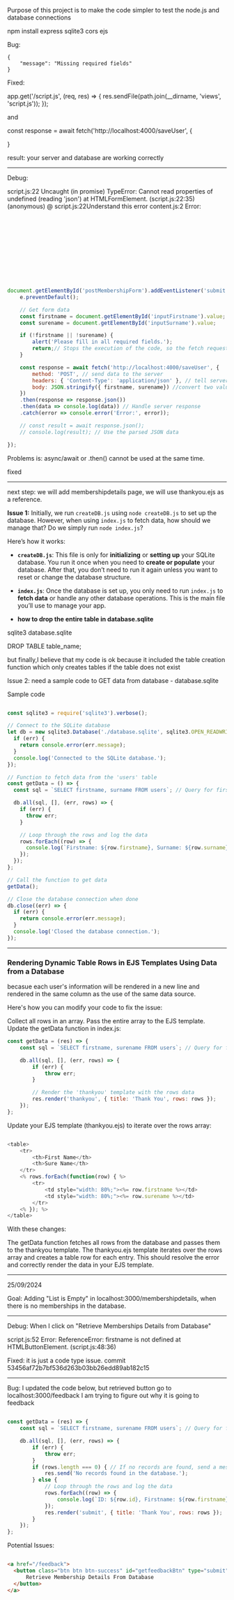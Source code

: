 Purpose of this project is to make the code simpler to test the node.js and database connections

npm install express sqlite3 cors ejs


Bug: 

    {
        "message": "Missing required fields"
    }

Fixed:


app.get('/script.js', (req, res) => {
    res.sendFile(path.join(__dirname, 'views', 'script.js'));
});


and 


const response = await fetch('http://localhost:4000/saveUser', {

}


result: your server and database are working correctly



--------------------------------


Debug:

script.js:22 Uncaught (in promise) TypeError: Cannot read properties of undefined (reading 'json') at HTMLFormElement.<anonymous> (script.js:22:35)
(anonymous) @ script.js:22Understand this error
content.js:2 Error: <svg> attribute viewBox: Expected number, "0 0 100% 4".



```javascript

document.getElementById('postMembershipForm').addEventListener('submit', async function(e) {
    e.preventDefault();

    // Get form data
    const firstname = document.getElementById('inputFirstname').value;
    const surename = document.getElementById('inputSurname').value;

    if (!firstname || !surename) {
        alert('Please fill in all required fields.');
        return;// Stops the execution of the code, so the fetch request won't run
    }

    const response = await fetch('http://localhost:4000/saveUser', {
        method: 'POST', // send data to the server
        headers: { 'Content-Type': 'application/json' }, // tell server that the request body contains JSON data. 
        body: JSON.stringify({ firstname, surename}) //convert two values into a JSON  string
    })
    .then(response => response.json())
    .then(data => console.log(data)) // Handle server response
    .catch(error => console.error('Error:', error));

    // const result = await response.json();
    // console.log(result); // Use the parsed JSON data

});

```

Problems is:  async/await or .then() cannot be used at the same time.


fixed


--------------------------------------------------------------------


next step: we will add membershipdetails page, we will use thankyou.ejs as a reference. 

**Issue 1:** Initially, we run `createDB.js` using `node createDB.js` to set up the database. However, when using `index.js` to fetch data, how should we manage that? Do we simply run `node index.js`?


Here’s how it works:

- **`createDB.js`**: This file is only for **initializing** or **setting up** your SQLite database. You run it once when you need to **create or populate** your database. After that, you don’t need to run it again unless you want to reset or change the database structure.

- **`index.js`**: Once the database is set up, you only need to run `index.js` to **fetch data** or handle any other database operations. This is the main file you’ll use to manage your app.


- **how to drop the entire table in database.sqlite**

sqlite3 database.sqlite

DROP TABLE table_name;

but finally,I believe that my code is ok because it included the table creation function which only creates tables if the table does not exist


Issue 2: need a sample code to GET data from database - database.sqlite

Sample code

```javascript

const sqlite3 = require('sqlite3').verbose();

// Connect to the SQLite database
let db = new sqlite3.Database('./database.sqlite', sqlite3.OPEN_READWRITE, (err) => {
  if (err) {
    return console.error(err.message);
  }
  console.log('Connected to the SQLite database.');
});

// Function to fetch data from the 'users' table
const getData = () => {
  const sql = `SELECT firstname, surname FROM users`; // Query for firstname and surname from 'users' table

  db.all(sql, [], (err, rows) => {
    if (err) {
      throw err;
    }

    // Loop through the rows and log the data
    rows.forEach((row) => {
      console.log(`Firstname: ${row.firstname}, Surname: ${row.surname}`);
    });
  });
};

// Call the function to get data
getData();

// Close the database connection when done
db.close((err) => {
  if (err) {
    return console.error(err.message);
  }
  console.log('Closed the database connection.');
});

```


----------------------------------------------------

### Rendering Dynamic Table Rows in EJS Templates Using Data from a Database


becasue each user's information will be rendered in a new line and rendered in the same column as the use of the same data source. 

Here's how you can modify your code to fix the issue:

Collect all rows in an array.
Pass the entire array to the EJS template.
Update the getData function in index.js:

```javascript
const getData = (res) => {
    const sql = `SELECT firstname, surename FROM users`; // Query for firstname and surname from 'users' table

    db.all(sql, [], (err, rows) => {
        if (err) {
            throw err;
        }

        // Render the 'thankyou' template with the rows data
        res.render('thankyou', { title: 'Thank You', rows: rows });
    });
};
```

Update your EJS template (thankyou.ejs) to iterate over the rows array:

```javascript

<table>
    <tr>
        <th>First Name</th>
        <th>Sure Name</th>
    </tr>
    <% rows.forEach(function(row) { %>
        <tr>
            <td style="width: 80%;"><%= row.firstname %></td>
            <td style="width: 80%;"><%= row.surename %></td>
        </tr>
    <% }); %>
</table>

```

With these changes:

The getData function fetches all rows from the database and passes them to the thankyou template.
The thankyou.ejs template iterates over the rows array and creates a table row for each entry.
This should resolve the error and correctly render the data in your EJS template.


----------------------------------------------------------------

25/09/2024 

Goal: Adding "List is Empty" in localhost:3000/membershipdetails, when there is no memberships in the database. 

-------------------------------------------------------------------------------------------------------------------------------

Debug: When I click on "Retrieve Memberships Details from Database"

script.js:52 Error: ReferenceError: firstname is not defined
    at HTMLButtonElement.<anonymous> (script.js:48:36)


Fixed: it is just a code type issue. 
commit 53456af72b7bf536d263b03bb26edd89ab182c15


----------------------------------------------------------------

Bug: I updated the code below, but retrieved button go to localhost:3000/feedback
I am trying to figure out why it is going to feedback


```javascript

const getData = (res) => {
    const sql = `SELECT firstname, surename FROM users`; // Query for firstname and surname from 'users' table

    db.all(sql, [], (err, rows) => {
        if (err) {
            throw err;
        }
        if (rows.length === 0) { // If no records are found, send a message to the client
            res.send('No records found in the database.');
        } else {
            // Loop through the rows and log the data
            rows.forEach((row) => {
                console.log(`ID: ${row.id}, Firstname: ${row.firstname}, Surname: ${row.surename}`);
            });
            res.render('submit', { title: 'Thank You', rows: rows });
        }
    });
};

```


Potential Issues:


```html

<a href="/feedback">
  <button class="btn btn btn-success" id="getfeedbackBtn" type="submit" >
      Retrieve Membership Details From Database
  </button>
</a>

```